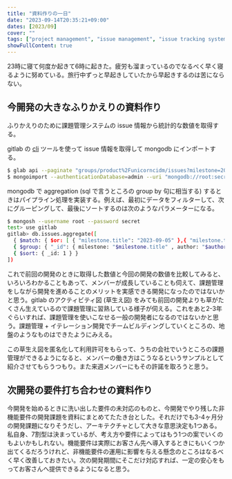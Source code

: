 ```yaml
---
title: "資料作りの一日"
date: "2023-09-14T20:35:21+09:00"
dates: [2023/09]
cover: ""
tags: ["project management", "issue management", "issue tracking system", gitlab, mongodb]
showFullContent: true
---
```


23時に寝て何度か起きて6時に起きた。疲労も溜まっているのでなるべく早く寝るように努めている。旅行中ずっと早起きしていたから早起きするのは苦にならない。

## 今開発の大きなふりかえりの資料作り

ふりかえりのために課題管理システムの issue 情報から統計的な数値を取得する。

gitlab の [cli](https://gitlab.com/gitlab-org/cli) ツールを使って issue 情報を取得して mongodb にインポートする。

```bash
$ glab api --paginate "groups/product%2Funicorncidm/issues?milestone=2023-09-05&not[labels]=Duplicate,Invalid,Wontfix" | jq -c '.[]' > 2023-09-05-issues.json
$ mongoimport --authenticationDatabase=admin --uri "mongodb://root:secret@localhost:27017" --db gitlab --collection issues 2023-09-05-issues.json
```

mongodb で aggregation (sql で言うところの group by 句に相当する) するときはパイプライン処理を実装する。例えば、最初にデータをフィルターして、次にグルーピングして、最後にソートするのは次のようなパラメーターになる。

```bash
$ mongosh --username root --password secret
test> use gitlab
gitlab> db.issues.aggregate([
  { $match: { $or: [ { "milestone.title": "2023-09-05" },{ "milestone.title": "2023-09-19" } ] } },
  { $group: { "_id": { milestone: "$milestone.title" , author: "$author.username" }, councount: { "$sum": 1 } } },
  { $sort: { _id: 1 } }
])
```

これで前回の開発のときに取得した数値と今回の開発の数値を比較してみると、いろいろわかることもあって、メンバーが成長していることも伺えて、課題管理をしながら開発を進めることのメリットを実感できる開発になったのではないかと思う。gitlab のアクティビティ図 (草生え図) をみても前回の開発よりも草がたくさん生えているので課題管理に習熟している様子が伺える。これをあと2-3年ぐらいすれば、課題管理を使いこなせる一般の開発者になるのではないかと思う。課題管理 + イテレーション開発でチームビルディングしていくところの、地盤のようなものはできたようにみえる。

この草生え図を匿名化して利用許可をもらって、うちの会社でいうところの課題管理ができるようになると、メンバーの働き方はこうなるというサンプルとして紹介させてもらうつもり。また来週メンバーにもその許諾を取ろうと思う。

## 次開発の要件打ち合わせの資料作り

今開発を始めるときに洗い出した要件の未対応のものと、今開発でやり残した非機能要件の開発課題を資料にまとめてたたき台とした。それだけでも3-4ヶ月分の開発課題になりそうだし、アーキテクチャとして大きな意思決定も1つある。私自身、7割型は決まっているが、考え方や要件によってはもう1つの案でいくのもよいかもしれない。機能要件は実際にお客さん先へ導入するときにもいくつか出てくるだろうけれど、非機能要件の運用に影響を与える懸念のところはなるべく早く改善しておきたい。次の開発期間にそこだけ対応すれば、一定の安心をもってお客さんへ提供できるようになると思う。
